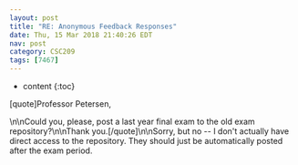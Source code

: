 ```yaml
---
layout: post
title: "RE: Anonymous Feedback Responses"
date: Thu, 15 Mar 2018 21:40:26 EDT
nav: post
category: CSC209
tags: [7467]
---
```


* content
{:toc}

[quote]Professor Petersen,
<!-- more -->
<p>\n\nCould you, please, post a last year final exam to the old exam repository?\n\nThank you.[/quote]\n\nSorry, but no -- I don't actually have direct access to the repository. They should just be automatically posted after the exam period.</p>
